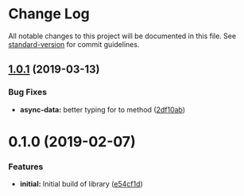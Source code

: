 # Change Log

All notable changes to this project will be documented in this file. See [standard-version](https://github.com/conventional-changelog/standard-version) for commit guidelines.

## [1.0.1](https://github.com/nullpub/dux/compare/v1.0.0...v1.0.1) (2019-03-13)


### Bug Fixes

* **async-data:** better typing for to method ([2df10ab](https://github.com/nullpub/dux/commit/2df10ab))



<a name="0.1.0"></a>
# 0.1.0 (2019-02-07)


### Features

* **initial:** Initial build of library ([e54cf1d](https://github.com/nullpub/dux/commit/e54cf1d))
